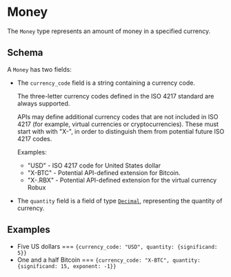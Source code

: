 # Money

The `Money` type represents an amount of money in a specified currency.

## Schema

A `Money` has two fields:

- The `currency_code` field is a string containing a currency code.

  The three-letter currency codes defined in the ISO 4217 standard are always
  supported.

  APIs may define additional currency codes that are not included in ISO 4217
  (for example, virtual currencies or cryptocurrencies). These must start with
  with "X-", in order to distinguish them from potential future ISO 4217 codes.

  Examples:
  - "USD" - ISO 4217 code for United States dollar
  - "X-BTC" - Potential API-defined extension for Bitcoin.
  - "X-.RBX" - Potential API-defined extension for the virtual currency Robux

- The `quantity` field is a field of type [`Decimal`][], representing the
  quantity of currency.

## Examples

- Five US dollars === `{currency_code: "USD", quantity: {significand: 5}}`
- One and a half Bitcoin ===
  `{currency_code: "X-BTC", quantity: {significand: 15, exponent: -1}}`

<!--prettier-ignore-start-->
[`Decimal`]: ./decimal.md
<!--prettier-ignore-end-->
